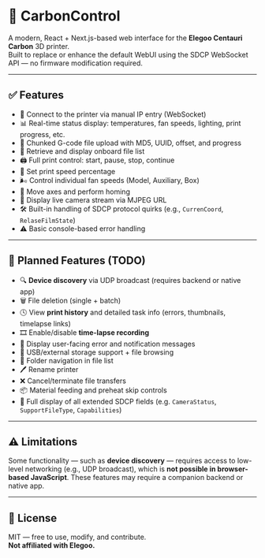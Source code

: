 # 🚀 CarbonControl

A modern, React + Next.js-based web interface for the **Elegoo Centauri Carbon** 3D printer.  
Built to replace or enhance the default WebUI using the SDCP WebSocket API — no firmware modification required.

---

## ✅ Features

- 🔌 Connect to the printer via manual IP entry (WebSocket)
- 📊 Real-time status display: temperatures, fan speeds, lighting, print progress, etc.
- 📁 Chunked G-code file upload with MD5, UUID, offset, and progress
- 📂 Retrieve and display onboard file list
- 🖨️ Full print control: start, pause, stop, continue
- 🚀 Set print speed percentage
- 🌬️ Control individual fan speeds (Model, Auxiliary, Box)
- 🎯 Move axes and perform homing
- 🎥 Display live camera stream via MJPEG URL
- 🛠️ Built-in handling of SDCP protocol quirks (e.g., `CurrenCoord`, `RelaseFilmState`)
- ⚠️ Basic console-based error handling

---

## 🧪 Planned Features (TODO)

- 🔍 **Device discovery** via UDP broadcast (requires backend or native app)
- 🗑️ File deletion (single + batch)
- 🕓 View **print history** and detailed task info (errors, thumbnails, timelapse links)
- 🎞️ Enable/disable **time-lapse recording**
- 💬 Display user-facing error and notification messages
- 💾 USB/external storage support + file browsing
- 📁 Folder navigation in file list
- 🖊️ Rename printer
- ❌ Cancel/terminate file transfers
- 📦 Material feeding and preheat skip controls
- 🧩 Full display of all extended SDCP fields (e.g. `CameraStatus`, `SupportFileType`, `Capabilities`)

---

## ⚠️ Limitations

Some functionality — such as **device discovery** — requires access to low-level networking (e.g., UDP broadcast), which is **not possible in browser-based JavaScript**. These features may require a companion backend or native app.

---

## 📄 License

MIT — free to use, modify, and contribute.  
**Not affiliated with Elegoo.**
